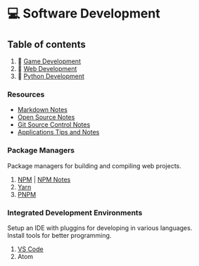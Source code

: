 # :computer: Software Development

## Table of contents

1. :file_folder: [Game Development](game-development/)
2. :file_folder: [Web Development](web-development/)
3. :file_folder: [Python Development](python-development/)

### Resources

+ [Markdown Notes](markdown-notes.md)
+ [Open Source Notes](open-source-notes.md)
+ [Git Source Control Notes](git-notes.md)
+ [Applications Tips and Notes](applications-tips-and-notes.md)

### Package Managers

Package managers for building and compiling web projects.

1. [NPM](https://www.npmjs.com/) | [NPM Notes](npm-notes.md)
2. [Yarn](https://yarnpkg.com/)
3. [PNPM](https://pnpm.js.org)

### Integrated Development Environments

Setup an IDE with pluggins for developing in various languages.  
Install tools for better programming.

1. [VS Code](ide-vscode.md)
2. Atom

